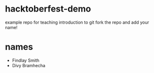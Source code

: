 # hacktoberfest-demo
example repo for teaching introduction to git
fork the repo and add your name!
# names
- Findlay Smith
- Divy Bramhecha
